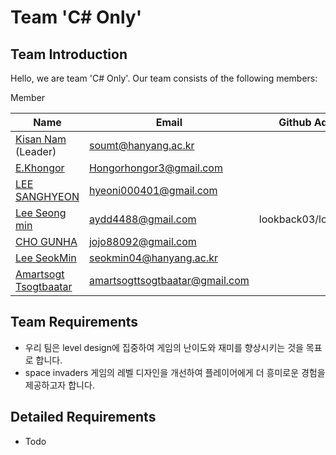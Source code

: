 # Team 'C# Only' 
## Team Introduction
Hello, we are team 'C# Only'. Our team consists of the following members:

Member

| Name                                             | Email                   | Github Address              |
|--------------------------------------------------|-------------------------|-----------------------------|
| [Kisan Nam](https://github.com/soumt-r) (Leader) | soumt@hanyang.ac.kr     |                             |
| [E.Khongor]()                                    | Hongorhongor3@gmail.com |                             |
| [LEE SANGHYEON]()                                | hyeoni000401@gmail.com  |                             |
| [Lee Seong min]()                                | aydd4488@gmail.com      |lookback03/lookback03        |
| [CHO GUNHA]()                                    | jojo88092@gmail.com |                                 |
| [Lee SeokMin]()                                  | seokmin04@hanyang.ac.kr |                             |
| [Amartsogt Tsogtbaatar]()                        | amartsogttsogtbaatar@gmail.com |                      |

## Team Requirements
- 우리 팀은 level design에 집중하여 게임의 난이도와 재미를 향상시키는 것을 목표로 합니다.
- space invaders 게임의 레벨 디자인을 개선하여 플레이어에게 더 흥미로운 경험을 제공하고자 합니다.

## Detailed Requirements
- Todo
